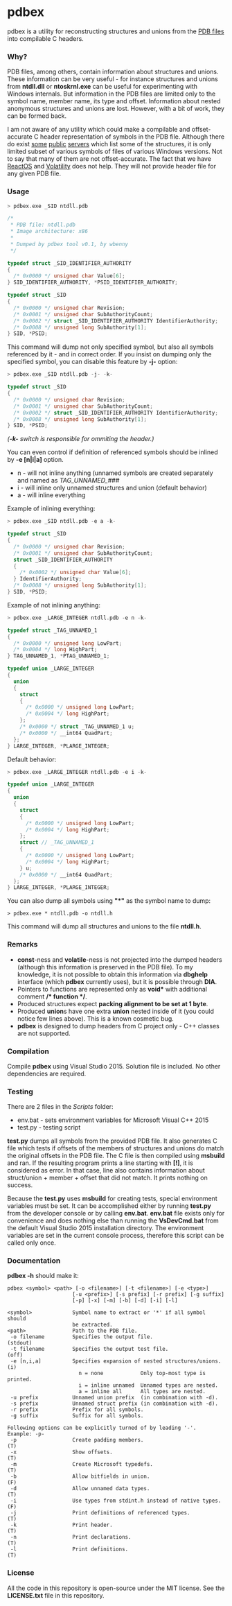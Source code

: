 # pdbex

pdbex is a utility for reconstructing structures and unions from the [PDB files][msdn-symbols] into compilable C headers.

### Why?

PDB files, among others, contain information about structures and unions.
These information can be very useful - for instance structures and unions from **ntdll.dll** or **ntoskrnl.exe** can be useful for experimenting with Windows internals.
But information in the PDB files are limited only to the symbol name, member name, its type and offset.
Information about nested anonymous structures and unions are lost.
However, with a bit of work, they can be formed back.

I am not aware of any utility which could make a compilable and offset-accurate C header representation of symbols in the PDB file.
Although there do exist [some][headers-mirt] [public][headers-nirsoft] [servers][headers-moonsoft] which list some of the structures, it is only limited subset of various symbols of files of various Windows versions.
Not to say that many of them are not offset-accurate.
The fact that we have [ReactOS][headers-reactos] and [Volatility][headers-volatility] does not help. They will not provide header file for any given PDB file.

### Usage

```c
> pdbex.exe _SID ntdll.pdb

/*
 * PDB file: ntdll.pdb
 * Image architecture: x86
 *
 * Dumped by pdbex tool v0.1, by wbenny
 */

typedef struct _SID_IDENTIFIER_AUTHORITY
{
  /* 0x0000 */ unsigned char Value[6];
} SID_IDENTIFIER_AUTHORITY, *PSID_IDENTIFIER_AUTHORITY;

typedef struct _SID
{
  /* 0x0000 */ unsigned char Revision;
  /* 0x0001 */ unsigned char SubAuthorityCount;
  /* 0x0002 */ struct _SID_IDENTIFIER_AUTHORITY IdentifierAuthority;
  /* 0x0008 */ unsigned long SubAuthority[1];
} SID, *PSID;
```

This command will dump not only specified symbol, but also all symbols referenced by it - and in correct order.
If you insist on dumping only the specified symbol, you can disable this feature by **-j-** option:

```c
> pdbex.exe _SID ntdll.pdb -j- -k-

typedef struct _SID
{
  /* 0x0000 */ unsigned char Revision;
  /* 0x0001 */ unsigned char SubAuthorityCount;
  /* 0x0002 */ struct _SID_IDENTIFIER_AUTHORITY IdentifierAuthority;
  /* 0x0008 */ unsigned long SubAuthority[1];
} SID, *PSID;
```

_(**-k-** switch is responsible for ommiting the header.)_

You can even control if definition of referenced symbols should be inlined by **-e [n|i|a]** option.

* n - will not inline anything (unnamed symbols are created separately and named as _TAG_UNNAMED\_###_
* i - will inline only unnamed structures and union (default behavior)
* a - will inline everything

Example of inlining everything:
```c
> pdbex.exe _SID ntdll.pdb -e a -k-

typedef struct _SID
{
  /* 0x0000 */ unsigned char Revision;
  /* 0x0001 */ unsigned char SubAuthorityCount;
  struct _SID_IDENTIFIER_AUTHORITY
  {
    /* 0x0002 */ unsigned char Value[6];
  } IdentifierAuthority;
  /* 0x0008 */ unsigned long SubAuthority[1];
} SID, *PSID;
```

Example of not inlining anything:
```c
> pdbex.exe _LARGE_INTEGER ntdll.pdb -e n -k-

typedef struct _TAG_UNNAMED_1
{
  /* 0x0000 */ unsigned long LowPart;
  /* 0x0004 */ long HighPart;
} TAG_UNNAMED_1, *PTAG_UNNAMED_1;

typedef union _LARGE_INTEGER
{
  union
  {
    struct
    {
      /* 0x0000 */ unsigned long LowPart;
      /* 0x0004 */ long HighPart;
    };
    /* 0x0000 */ struct _TAG_UNNAMED_1 u;
    /* 0x0000 */ __int64 QuadPart;
  };
} LARGE_INTEGER, *PLARGE_INTEGER;

```

Default behavior:
```c
> pdbex.exe _LARGE_INTEGER ntdll.pdb -e i -k-

typedef union _LARGE_INTEGER
{
  union
  {
    struct
    {
      /* 0x0000 */ unsigned long LowPart;
      /* 0x0004 */ long HighPart;
    };
    struct // _TAG_UNNAMED_1
    {
      /* 0x0000 */ unsigned long LowPart;
      /* 0x0004 */ long HighPart;
    } u;
    /* 0x0000 */ __int64 QuadPart;
  };
} LARGE_INTEGER, *PLARGE_INTEGER;

```

You can also dump all symbols using **"\*"** as the symbol name to dump:

```
> pdbex.exe * ntdll.pdb -o ntdll.h
```

This command will dump all structures and unions to the file **ntdll.h**.


### Remarks

* **const**-ness and **volatile**-ness is not projected into the dumped headers (although this information is preserved in the PDB file). To my knowledge, it is not possible to obtain this information via **dbghelp** interface (which **pdbex** currently uses), but it is possible through **DIA**.
* Pointers to functions are represented only as **void\*** with additional comment **/\* function \*/**.
* Produced structures expect **packing alignment to be set at 1 byte**.
* Produced **union**s have one extra **union** nested inside of it (you could notice few lines above). This is a known cosmetic bug.
* **pdbex** is designed to dump headers from C project only - C++ classes are not supported.

### Compilation

Compile **pdbex** using Visual Studio 2015. Solution file is included. No other dependencies are required.

### Testing

There are 2 files in the _Scripts_ folder:

* env.bat - sets environment variables for Microsoft Visual C++ 2015
* test.py - testing script

**test.py** dumps all symbols from the provided PDB file. It also generates C file which tests if offsets of the members of structures and unions do match the original offsets in the PDB file. The C file is then compiled using **msbuild** and ran. If the resulting program prints a line starting with **[!]**, it is considered as error. In that case, line also contains information about struct/union + member + offset that did not match. It prints nothing on success.

Because the **test.py** uses **msbuild** for creating tests, special environment variables must be set. It can be accomplished either by running **test.py** from the developer console or by calling **env.bat**. **env.bat** file exists only for convenience and does nothing else than running the **VsDevCmd.bat** from the default Visual Studio 2015 installation directory. The environment variables are set in the current console process, therefore this script can be called only once.

### Documentation

**pdbex -h** should make it:

```
pdbex <symbol> <path> [-o <filename>] [-t <filename>] [-e <type>]
                     [-u <prefix>] [-s prefix] [-r prefix] [-g suffix]
                     [-p] [-x] [-m] [-b] [-d] [-i] [-l]

<symbol>             Symbol name to extract or '*' if all symbol should
                     be extracted.
<path>               Path to the PDB file.
 -o filename         Specifies the output file.                       (stdout)
 -t filename         Specifies the output test file.                  (off)
 -e [n,i,a]          Specifies expansion of nested structures/unions. (i)
                       n = none            Only top-most type is printed.
                       i = inline unnamed  Unnamed types are nested.
                       a = inline all      All types are nested.
 -u prefix           Unnamed union prefix  (in combination with -d).
 -s prefix           Unnamed struct prefix (in combination with -d).
 -r prefix           Prefix for all symbols.
 -g suffix           Suffix for all symbols.

Following options can be explicitly turned of by leading '-'.
Example: -p-
 -p                  Create padding members.                          (T)
 -x                  Show offsets.                                    (T)
 -m                  Create Microsoft typedefs.                       (T)
 -b                  Allow bitfields in union.                        (F)
 -d                  Allow unnamed data types.                        (T)
 -i                  Use types from stdint.h instead of native types. (F)
 -j                  Print definitions of referenced types.           (T)
 -k                  Print header.                                    (T)
 -n                  Print declarations.                              (T)
 -l                  Print definitions.                               (T)
```


### License

All the code in this repository is open-source under the MIT license. See the **LICENSE.txt** file in this repository.


  [msdn-symbols]: <https://msdn.microsoft.com/en-us/library/windows/desktop/ee416588(v=vs.85).aspx>
  [headers-nirsoft]: <http://www.nirsoft.net/kernel_struct/vista/index.html>
  [headers-moonsoft]: <http://msdn.moonsols.com/>
  [headers-reactos]: <http://doxygen.reactos.org/df/d7e/structETHREAD-members.html>
  [headers-mirt]: <http://msdn.mirt.net/>
  [headers-volatility]: <http://volatilityfoundation.github.io/volatility/classvolatility_1_1plugins_1_1overlays_1_1windows_1_1vista_1_1___e_t_h_r_e_a_d.html>
